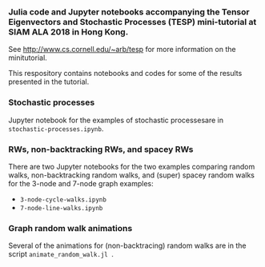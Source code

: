 ### Julia code and Jupyter notebooks accompanying the Tensor Eigenvectors and Stochastic Processes (TESP) mini-tutorial at SIAM ALA 2018 in Hong Kong.

See http://www.cs.cornell.edu/~arb/tesp for more information on the minitutorial.

This respository contains notebooks and codes for some of the results presented in the tutorial.



### Stochastic processes

Jupyter notebook for the examples of stochastic processesare in `stochastic-processes.ipynb`.



### RWs, non-backtracking RWs, and spacey RWs

There are two Jupyter notebooks for the two examples comparing random walks, non-backtracking random walks, and (super) spacey random walks for the 3-node and 7-node graph examples:

- `3-node-cycle-walks.ipynb`
- `7-node-line-walks.ipynb`



### Graph random walk animations


Several of the animations for (non-backtracing) random walks are in the script `animate_random_walk.jl `.